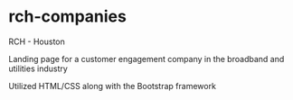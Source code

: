 # rch-companies

RCH - Houston

Landing page for a customer engagement company in the broadband and utilities industry

Utilized HTML/CSS along with the Bootstrap framework


